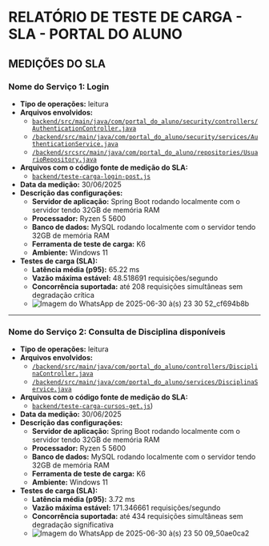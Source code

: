 # RELATÓRIO DE TESTE DE CARGA - SLA - PORTAL DO ALUNO

## MEDIÇÕES DO SLA

### Nome do Serviço 1: **Login**

- **Tipo de operações:** leitura
- **Arquivos envolvidos:**
  - [`backend/src/main/java/com/portal_do_aluno/security/controllers/AuthenticationController.java`](https://github.com/joaomarquardt/portal-do-aluno/backend/src/main/java/com/portal_do_aluno/security/controllers/AuthenticationController.java)
  - [`/backend/src/main/java/com/portal_do_aluno/security/services/AuthenticationService.java`](https://github.com/joaomarquardt/portal-do-aluno/backend/src/main/java/com/portal_do_aluno/security/services/AuthenticationService.java)
  - [`/backend/srcsrc/main/java/com/portal_do_aluno/repositories/UsuarioRepository.java`](https://github.com/joaomarquardt/portal-do-aluno/backend/src/main/java/com/portal_do_aluno/repositories/UsuarioRepository.java)
- **Arquivos com o código fonte de medição do SLA:**
  - [`backend/teste-carga-login-post.js`](backend/teste-carga-login-post.js)
- **Data da medição:** 30/06/2025
- **Descrição das configurações:**
  - **Servidor de aplicação:** Spring Boot rodando localmente com o servidor tendo 32GB de memória RAM
  - **Processador:** Ryzen 5 5600
  - **Banco de dados:** MySQL rodando localmente com o servidor tendo 32GB de memória RAM
  - **Ferramenta de teste de carga:** K6
  - **Ambiente:** Windows 11
- **Testes de carga (SLA):**
  - **Latência média (p95):** 65.22 ms
  - **Vazão máxima estável:**  48.518691 requisições/segundo
  - **Concorrência suportada:** até 208 requisições simultâneas sem degradação crítica
  - ![Imagem do WhatsApp de 2025-06-30 à(s) 23 30 52_cf694b8b](https://github.com/user-attachments/assets/fa9bd407-d1a5-4069-a732-d9784fc865bb)


---

### Nome do Serviço 2: **Consulta de Disciplina disponíveis**

- **Tipo de operações:** leitura
- **Arquivos envolvidos:**
  - [`/backend/src/main/java/com/portal_do_aluno/controllers/DisciplinaController.java`](https://github.com/joaomarquardt/portal-do-alunobackend/src/main/java/com/portal_do_aluno/controllers/DisciplinaController.java)
  - [`/backend/src/main/java/com/portal_do_aluno/services/DisciplinaService.java`](https://github.com/joaomarquardt/portal-do-aluno/backend/src/main/java/com/portal_do_aluno/services/DisciplinaService.java)
- **Arquivos com o código fonte de medição do SLA:**
  - [`backend/teste-carga-cursos-get.js`]([backend/teste-carga-cursos-get.js]))
- **Data da medição:** 30/06/2025
- **Descrição das configurações:**
  - **Servidor de aplicação:** Spring Boot rodando localmente com o servidor tendo 32GB de memória RAM
  - **Processador:** Ryzen 5 5600
  - **Banco de dados:** MySQL rodando localmente com o servidor tendo 32GB de memória RAM
  - **Ferramenta de teste de carga:** K6
  - **Ambiente:** Windows 11 
- **Testes de carga (SLA):**
  - **Latência média (p95):** 3.72 ms
  - **Vazão máxima estável:** 171.346661 requisições/segundo
  - **Concorrência suportada:** até 434 requisições simultâneas sem degradação significativa
  - ![Imagem do WhatsApp de 2025-06-30 à(s) 23 50 09_50ae0ca2](https://github.com/user-attachments/assets/9f573575-27dc-4525-8199-ab403060f77f)


